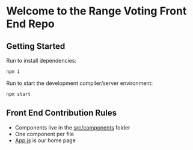 # Welcome to the Range Voting Front End Repo
## Getting Started
Run to install dependencies: 
```sh
npm i
```
Run to start the development compiler/server environment:
```sh
npm start
```
## Front End Contribution Rules
* Components live in the [src/components](./src/components) folder
* One component per file
* [App.js](./src/App.js) is our home page